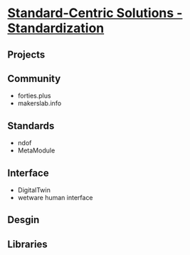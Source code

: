 # [Standard-Centric Solutions - Standardization](FOUNDATION.md)

## Projects

## Community

+ forties.plus
+ makerslab.info


## Standards
+ ndof
+ MetaModule

## Interface
+ DigitalTwin
+ wetware human interface


  
## Desgin


## Libraries



